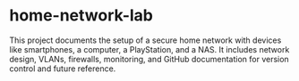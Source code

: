 # home-network-lab
This project documents the setup of a secure home network with devices like smartphones, a computer, a PlayStation, and a NAS. It includes network design, VLANs, firewalls, monitoring, and GitHub documentation for version control and future reference.
